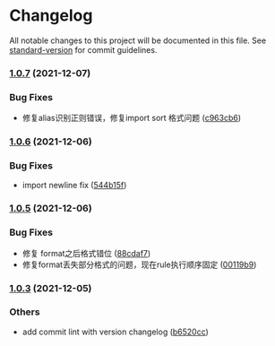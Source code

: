 # Changelog

All notable changes to this project will be documented in this file. See [standard-version](https://github.com/conventional-changelog/standard-version) for commit guidelines.

### [1.0.7](https://github.com/pipi-1997/prettier-plugin-moka-format/compare/v1.0.6...v1.0.7) (2021-12-07)


### Bug Fixes

* 修复alias识别正则错误，修复import sort 格式问题 ([c963cb6](https://github.com/pipi-1997/prettier-plugin-moka-format/commit/c963cb6d62e3e7b97692f723a2ed6bfc37e95d89))

### [1.0.6](https://github.com/pipi-1997/prettier-plugin-moka-format/compare/v1.0.5...v1.0.6) (2021-12-06)


### Bug Fixes

* import newline fix ([544b15f](https://github.com/pipi-1997/prettier-plugin-moka-format/commit/544b15f8b54c35af6df6f0413700a928f10ec72f))

### [1.0.5](https://github.com/pipi-1997/prettier-plugin-moka-format/compare/v1.0.3...v1.0.5) (2021-12-06)


### Bug Fixes

* 修复 format之后格式错位 ([88cdaf7](https://github.com/pipi-1997/prettier-plugin-moka-format/commit/88cdaf729b82f37a6b9634894157c19cfcc063e7))
* 修复format丢失部分格式的问题，现在rule执行顺序固定 ([00119b9](https://github.com/pipi-1997/prettier-plugin-moka-format/commit/00119b97f7ffc16445b36fd401e03698913f492a))

### [1.0.3](https://github.com/pipi-1997/prettier-plugin-moka-format/compare/v1.0.2...v1.0.3) (2021-12-05)


### Others

* add commit lint with version changelog ([b6520cc](https://github.com/pipi-1997/prettier-plugin-moka-format/commit/b6520cc733b957860083fdc88af700682f7f64f3))
